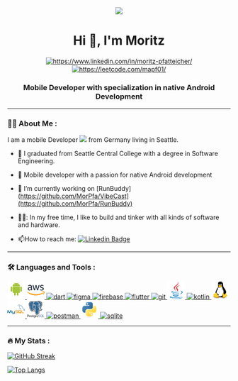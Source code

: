 <div id="header" align="center">
  <img src="https://media.giphy.com/media/CuuSHzuc0O166MRfjt/giphy.gif" width="100"/>
 
</div>



<h1 align="center">Hi 👋, I'm Moritz</h1>
<p align="center">
<a href="https://linkedin.com/in/moritz-pfatteicher/" target="blank"><img align="center" src="https://img.shields.io/badge/-LinkedIn-blue?style=flat&logo=Linkedin&logoColor=white)](https://www.linkedin.com/in/moritz-pfatteicher/" alt="https://www.linkedin.com/in/moritz-pfatteicher/" height="30" width="90" /></a>
<a href="https://www.leetcode.com/mapf01/" target="blank"><img align="center" src="https://raw.githubusercontent.com/rahuldkjain/github-profile-readme-generator/master/src/images/icons/Social/leet-code.svg" alt="https://leetcode.com/mapf01/" height="30" width="40" /></a>
</p>
<h3 align="center">Mobile Developer with specialization in native Android Development</h3>


---


### :man_technologist: About Me :
I am a mobile Developer <img src="https://media.giphy.com/media/WUlplcMpOCEmTGBtBW/giphy.gif" width="30"> from Germany living in Seattle.

- :telescope: I graduated from Seattle Central College with a degree in Software Engineering.

- :seedling: Mobile developer with a passion for native Android development
  
- 🔭 I’m currently working on [RunBuddy](https://github.com/MorPfa/VibeCast](https://github.com/MorPfa/RunBuddy)

- 👷‍♂️: In my free time, I like to build and tinker with all kinds of software and hardware. 

- :mailbox:How to reach me: [![Linkedin Badge](https://img.shields.io/badge/-LinkedIn-blue?style=flat&logo=Linkedin&logoColor=white)](https://www.linkedin.com/in/moritz-pfatteicher/)

---

### :hammer_and_wrench: Languages and Tools :


<p align="left"> <a href="https://developer.android.com" target="_blank" rel="noreferrer"> <img src="https://raw.githubusercontent.com/devicons/devicon/master/icons/android/android-original-wordmark.svg" alt="android" width="40" height="40"/> </a> 
  <a href="https://aws.amazon.com" target="_blank" rel="noreferrer"> <img src="https://raw.githubusercontent.com/devicons/devicon/master/icons/amazonwebservices/amazonwebservices-original-wordmark.svg" alt="aws" width="40" height="40"/> </a> 
  <a href="https://dart.dev" target="_blank" rel="noreferrer"> <img src="https://www.vectorlogo.zone/logos/dartlang/dartlang-icon.svg" alt="dart" width="40" height="40"/> </a> <a href="https://www.figma.com/" target="_blank" rel="noreferrer"> <img src="https://www.vectorlogo.zone/logos/figma/figma-icon.svg" alt="figma" width="40" height="40"/> </a> <a href="https://firebase.google.com/" target="_blank" rel="noreferrer"> <img src="https://www.vectorlogo.zone/logos/firebase/firebase-icon.svg" alt="firebase" width="40" height="40"/> </a> <a href="https://flutter.dev" target="_blank" rel="noreferrer"> <img src="https://www.vectorlogo.zone/logos/flutterio/flutterio-icon.svg" alt="flutter" width="40" height="40"/> </a> <a href="https://git-scm.com/" target="_blank" rel="noreferrer"> <img src="https://www.vectorlogo.zone/logos/git-scm/git-scm-icon.svg" alt="git" width="40" height="40"/> </a> <a href="https://www.java.com" target="_blank" rel="noreferrer"> <img src="https://raw.githubusercontent.com/devicons/devicon/master/icons/java/java-original.svg" alt="java" width="40" height="40"/> </a> <a href="https://kotlinlang.org" target="_blank" rel="noreferrer"> <img src="https://www.vectorlogo.zone/logos/kotlinlang/kotlinlang-icon.svg" alt="kotlin" width="40" height="40"/> </a> <a href="https://www.linux.org/" target="_blank" rel="noreferrer"> <img src="https://raw.githubusercontent.com/devicons/devicon/master/icons/linux/linux-original.svg" alt="linux" width="40" height="40"/> </a> <a href="https://www.mysql.com/" target="_blank" rel="noreferrer"> <img src="https://raw.githubusercontent.com/devicons/devicon/master/icons/mysql/mysql-original-wordmark.svg" alt="mysql" width="40" height="40"/> </a> <a href="https://www.postgresql.org" target="_blank" rel="noreferrer"> <img src="https://raw.githubusercontent.com/devicons/devicon/master/icons/postgresql/postgresql-original-wordmark.svg" alt="postgresql" width="40" height="40"/> </a> <a href="https://postman.com" target="_blank" rel="noreferrer"> <img src="https://www.vectorlogo.zone/logos/getpostman/getpostman-icon.svg" alt="postman" width="40" height="40"/> </a> <a href="https://www.python.org" target="_blank" rel="noreferrer"> <img src="https://raw.githubusercontent.com/devicons/devicon/master/icons/python/python-original.svg" alt="python" width="40" height="40"/> </a> <a href="https://www.sqlite.org/" target="_blank" rel="noreferrer"> <img src="https://www.vectorlogo.zone/logos/sqlite/sqlite-icon.svg" alt="sqlite" width="40" height="40"/> </a> </p>



---

### :fire: My Stats :


[![GitHub Streak](http://github-readme-streak-stats.herokuapp.com?user=MorPfa&theme=dark&background=000000)](https://git.io/streak-stats)

[![Top Langs](https://github-readme-stats.vercel.app/api/top-langs/?username=MorPfa&layout=compact&theme=vision-friendly-dark)](https://github.com/anuraghazra/github-readme-stats)


